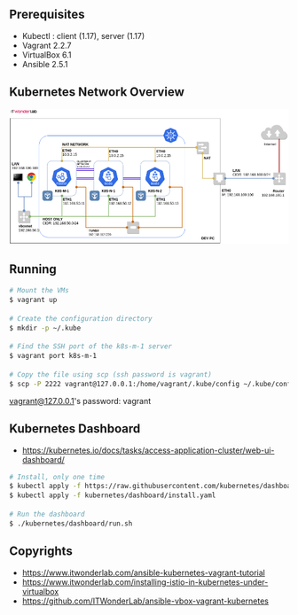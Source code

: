 ## Prerequisites

* Kubectl : client (1.17), server (1.17)
* Vagrant 2.2.7
* VirtualBox 6.1
* Ansible 2.5.1

## Kubernetes Network Overview

![Overview](./ansible-kubernetes-vagrant-tutorial-Overview.png)

## Running

```sh
# Mount the VMs
$ vagrant up

# Create the configuration directory
$ mkdir -p ~/.kube

# Find the SSH port of the k8s-m-1 server
$ vagrant port k8s-m-1

# Copy the file using scp (ssh password is vagrant)
$ scp -P 2222 vagrant@127.0.0.1:/home/vagrant/.kube/config ~/.kube/config
```
vagrant@127.0.0.1's password: vagrant

## Kubernetes Dashboard

* https://kubernetes.io/docs/tasks/access-application-cluster/web-ui-dashboard/

```sh
# Install, only one time
$ kubectl apply -f https://raw.githubusercontent.com/kubernetes/dashboard/v2.0.0-beta8/aio/deploy/recommended.yaml
$ kubectl apply -f kubernetes/dashboard/install.yaml

# Run the dashboard
$ ./kubernetes/dashboard/run.sh
```


## Copyrights

* https://www.itwonderlab.com/ansible-kubernetes-vagrant-tutorial
* https://www.itwonderlab.com/installing-istio-in-kubernetes-under-virtualbox
* https://github.com/ITWonderLab/ansible-vbox-vagrant-kubernetes
